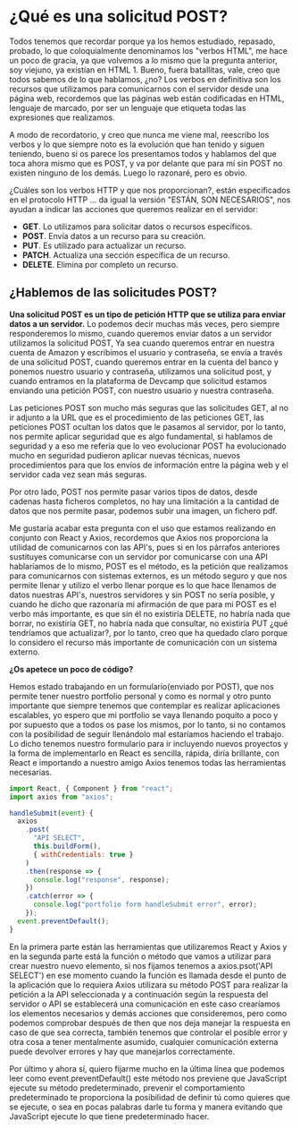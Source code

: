 # ¿Qué es una solicitud POST?

Todos tenemos que recordar porque ya los hemos estudiado, repasado, probado, lo que coloquialmente denominamos los "verbos HTML", me hace un poco de gracia, ya que volvemos a lo mismo que la pregunta anterior, soy viejuno, ya existían en HTML 1. Bueno, fuera batallitas, vale, creo que todos sabemos de lo que hablamos, ¿no? Los verbos en definitiva son los recursos que utilizamos para comunicarnos con el servidor desde una página web, recordemos que las páginas web están codificadas en HTML, lenguaje de marcado, por ser un lenguaje que etiqueta todas las expresiones que realizamos.

A modo de recordatorio, y creo que nunca me viene mal, reescribo los verbos y lo que siempre noto es la evolución que han tenido y siguen teniendo, bueno si os parece los presentamos todos y hablamos del que toca ahora mismo que es POST, y va por delante que para mí sin POST no existen ninguno de los demás. Luego lo razonaré, pero es obvio.

¿Cuáles son los verbos HTTP y que nos proporcionan?, están especificados en el protocolo HTTP ... da igual la versión "ESTÁN, SON NECESARIOS", nos ayudan a indicar las acciones que queremos realizar en el servidor:

- **GET**. Lo utilizamos para solicitar datos o recursos específicos.
- **POST**. Envía datos a un recurso para su creación.
- **PUT**. Es utilizado para actualizar un recurso.
- **PATCH**. Actualiza una sección específica de un recurso.
- **DELETE**. Elimina por completo un recurso.

## ¿Hablemos de las solicitudes POST?

**Una solicitud POST es un tipo de petición HTTP que se utiliza para enviar datos a un servidor.** Lo podemos decir muchas más veces, pero siempre responderemos lo mismo, cuando queremos enviar datos a un servidor utilizamos la solicitud POST, Ya sea cuando queremos entrar en nuestra cuenta de Amazon y escribimos el usuario y contraseña, se envía a través de una solicitud POST, cuando queremos entrar en la cuenta del banco y ponemos nuestro usuario y contraseña, utilizamos una solicitud post, y cuando entramos en la plataforma de Devcamp que solicitud estamos enviando una petición POST, con nuestro usuario y nuestra contraseña.

Las peticiones POST son mucho más seguras que las solicitudes GET, al no ir adjunto a la URL que es el procedimiento de las peticiones GET, las peticiones POST ocultan los datos que le pasamos al servidor, por lo tanto, nos permite aplicar seguridad que es algo fundamental, si hablamos de seguridad y a eso me refería que lo veo evolucionar POST ha evolucionado mucho en seguridad pudieron aplicar nuevas técnicas, nuevos procedimientos para que los envíos de información entre la página web y el servidor cada vez sean más seguras.

Por otro lado, POST nos permite pasar varios tipos de datos, desde cadenas hasta ficheros completos, no hay una limitación a la cantidad de datos que nos permite pasar, podemos subir una imagen, un fichero pdf. 

Me gustaría acabar esta pregunta con el uso que estamos realizando en conjunto con React y Axios, recordemos que Axios nos proporciona la utilidad de comunicarnos con las API's, pues si en los párrafos anteriores sustituyes comunicarse con un servidor por comunicarse con una API hablaríamos de lo mismo, POST es el método, es la petición que realizamos para comunicarnos con sistemas externos, es un método seguro y que nos permite llenar y utilizo el verbo llenar porque es lo que hace llenamos de datos nuestras API's, nuestros servidores y sin POST no sería posible, y cuando he dicho que razonaría mi afirmación de que para mi POST es el verbo más importante, es que sin él no existiría DELETE, no habría nada que borrar, no existiría GET, no habría nada que consultar, no existiría PUT ¿qué tendríamos que actualizar?, por lo tanto, creo que ha quedado claro porque lo considero el recurso más importante de comunicación con un sistema externo.

**¿Os apetece un poco de código?**

Hemos estado trabajando en un formulario(enviado por POST), que nos permite tener nuestro portfolio personal y como es normal y otro punto importante que siempre tenemos que contemplar es realizar aplicaciones escalables, yo espero que mi portfolio se vaya llenando poquito a poco y por supuesto que a todos os pase los mismos, por lo tanto, si no contamos con la posibilidad de seguir llenándolo mal estaríamos haciendo el trabajo. Lo dicho tenemos nuestro formulario para ir incluyendo nuevos proyectos y la forma de implementarlo en React es sencilla, rápida, diría brillante, con React e importando a nuestro amigo Axios tenemos todas las herramientas necesarias. 


```javascript
import React, { Component } from "react";
import axios from "axios";
```

```javascript
handleSubmit(event) {
  axios
    .post(
      "API SELECT",
      this.buildForm(),
      { withCredentials: true }
    )
    .then(response => {
      console.log("response", response);
    })
    .catch(error => {
      console.log("portfolio form handleSubmit error", error);
    });
  event.preventDefault();
}
```

En la primera parte están las herramientas que utilizaremos React y Axios y en la segunda parte está la función o método que vamos a utilizar para crear nuestro nuevo elemento, si nos fijamos tenemos a axios.psot('API SELECT') en ese momento cuando la función es llamada desde el punto de la aplicación que lo requiera Axios utilizara su método POST para realizar la petición a la API seleccionada y a continuación según la respuesta del servidor o API se establecerá una comunicación en este caso crearíamos los elementos necesarios y demás acciones que consideremos, pero como podemos comprobar después de then que nos deja manejar la respuesta en caso de que sea correcta, también tenemos que controlar el posible error y otra cosa a tener mentalmente asumido, cualquier comunicación externa puede devolver errores y hay que manejarlos correctamente.

Por último y ahora sí, quiero fijarme mucho en la última línea que podemos leer como event.preventDefault() este método nos previene que JavaScript ejecute su método predeterminado, prevenir el comportamiento predeterminado te proporciona la posibilidad de definir tú como quieres que se ejecute, o sea en pocas palabras darle tu forma y manera evitando que JavaScript ejecute lo que tiene predeterminado hacer.
